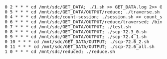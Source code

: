 <pre>
0 2 * * * cd /mnt/sdc/GET_DATA; ./1.sh >> GET_DATA.log 2>> GET_DATA.log
0 5 * * * cd /mnt/sdc/GET_DATA/OUTPUT/reduce; ./traverse.sh
0 4 * * * cd /mnt/sdc/count-session; ./session.sh >> count_session.log 2>> count_session.log
0 6 * * * cd /mnt/sdc/GET_DATA/OUTPUT/reduce/traversed; /bin/bash -l ./reduce10.sh >> analog.log 2>> analog.log
0 7 * * * cd /mnt/sdc/GET_DATA/OUTPUT; ./test.sh
0 8 * * * cd /mnt/sdc/GET_DATA/OUTPUT; ./scp-72.3_0.sh
0 9 * * * cd /mnt/sdc/GET_DATA/OUTPUT; ./scp-72.4_1.sh
0 10 * * * cd /mnt/sdc/GET_DATA/OUTPUT; ./scp-72.6_2.sh
0 11 * * * cd /mnt/sdc/GET_DATA/OUTPUT; ./scp-72.6_all.sh
1 0 * * * cd /mnt/sdc/reduced; ./reduce.sh
</pre>
